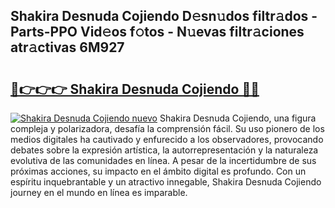 ## Shakira Desnuda Cojiendo D𝚎sn𝚞dos filtr𝚊dos - Parts-PPO Vid𝚎os f𝚘tos - N𝚞evas filtr𝚊ciones atr𝚊ctivas 6M927

# <h2><a href="http://mb9tt7.tromn.icu/?c=Shakira+Desnuda+Cojiendo">🔗👉👉👉 Shakira Desnuda Cojiendo 🔗🔗</a></h2>

[![Shakira Desnuda Cojiendo nuevo](https://i.imgur.com/pEAQMta.gif)](http://mb9tt7.tromn.icu/?c=Shakira+Desnuda+Cojiendo)
Shakira Desnuda Cojiendo, una figura compleja y polarizadora, desafía la comprensión fácil. Su uso pionero de los medios digitales ha cautivado y enfurecido a los observadores, provocando debates sobre la expresión artística, la autorrepresentación y la naturaleza evolutiva de las comunidades en línea. A pesar de la incertidumbre de sus próximas acciones, su impacto en el ámbito digital es profundo. Con un espíritu inquebrantable y un atractivo innegable, Shakira Desnuda Cojiendo journey en el mundo en línea es imparable.
